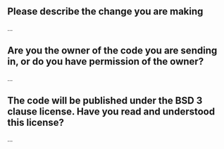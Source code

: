 ## Please describe the change you are making

...

## Are you the owner of the code you are sending in, or do you have permission of the owner?

...

## The code will be published under the BSD 3 clause license. Have you read and understood this license?

...
